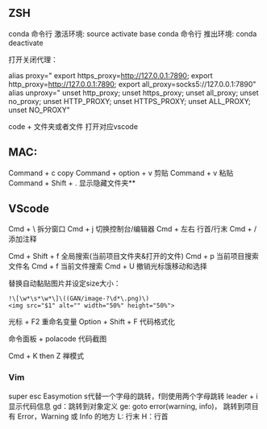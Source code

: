 ## ZSH

conda 命令行 激活环境: source activate base
conda 命令行 推出环境: conda deactivate

打开关闭代理：

alias proxy="
    export https_proxy=http://127.0.0.1:7890;
    export http_proxy=http://127.0.0.1:7890;
    export all_proxy=socks5://127.0.0.1:7890"
alias unproxy="
    unset http_proxy;
    unset https_proxy;
    unset all_proxy;
    unset no_proxy;
    unset HTTP_PROXY;
    unset HTTPS_PROXY;
    unset ALL_PROXY;
    unset NO_PROXY"

code + 文件夹或者文件 打开对应vscode


## MAC:

Command + c copy
Command + option + v 剪贴
Command + v 粘贴
Command + Shift + . 显示隐藏文件夹**

## VScode

Cmd + \  拆分窗口
Cmd + j 切换控制台/编辑器
Cmd + 左右 行首/行末
Cmd + / 添加注释

Cmd + Shift + f 全局搜索(当前项目文件夹&打开的文件)
Cmd + p 当前项目搜索文件名
Cmd + f 当前文件搜索
Cmd + U 撤销光标饿移动和选择

替换自动黏贴图片并设定size大小：

```
!\[\w*\s*\w*\]\((GAN/image-?\d*\.png)\)
<img src="$1" alt="" width="50%" height="50%">
```




光标 + F2 重命名变量
Option + Shift + F 代码格式化

命令面板 + polacode 代码截图

Cmd + K then Z 禅模式

### Vim

super esc
Easymotion s代替一个字母的跳转，f则使用两个字母跳转
leader + i 显示代码信息
gd：跳转到对象定义
ge: goto error(warning, info)， 跳转到项目有 Error，Warning 或 Info 的地方
L: 行末
H：行首